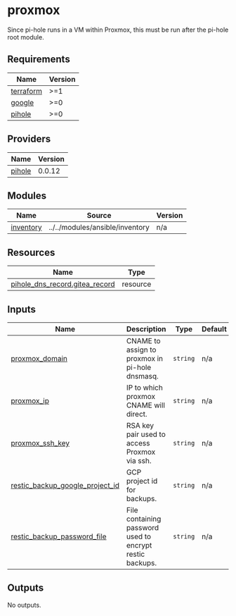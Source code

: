 # proxmox
Since pi-hole runs in a VM within Proxmox, this must be run after the pi-hole root module.

<!-- BEGINNING OF PRE-COMMIT-TERRAFORM DOCS HOOK -->
## Requirements

| Name | Version |
|------|---------|
| <a name="requirement_terraform"></a> [terraform](#requirement\_terraform) | >=1 |
| <a name="requirement_google"></a> [google](#requirement\_google) | >=0 |
| <a name="requirement_pihole"></a> [pihole](#requirement\_pihole) | >=0 |

## Providers

| Name | Version |
|------|---------|
| <a name="provider_pihole"></a> [pihole](#provider\_pihole) | 0.0.12 |

## Modules

| Name | Source | Version |
|------|--------|---------|
| <a name="module_inventory"></a> [inventory](#module\_inventory) | ../../modules/ansible/inventory | n/a |

## Resources

| Name | Type |
|------|------|
| [pihole_dns_record.gitea_record](https://registry.terraform.io/providers/ryanwholey/pihole/latest/docs/resources/dns_record) | resource |

## Inputs

| Name | Description | Type | Default | Required |
|------|-------------|------|---------|:--------:|
| <a name="input_proxmox_domain"></a> [proxmox\_domain](#input\_proxmox\_domain) | CNAME to assign to proxmox in pi-hole dnsmasq. | `string` | n/a | yes |
| <a name="input_proxmox_ip"></a> [proxmox\_ip](#input\_proxmox\_ip) | IP to which proxmox CNAME will direct. | `string` | n/a | yes |
| <a name="input_proxmox_ssh_key"></a> [proxmox\_ssh\_key](#input\_proxmox\_ssh\_key) | RSA key pair used to access Proxmox via ssh. | `string` | n/a | yes |
| <a name="input_restic_backup_google_project_id"></a> [restic\_backup\_google\_project\_id](#input\_restic\_backup\_google\_project\_id) | GCP project id for backups. | `string` | n/a | yes |
| <a name="input_restic_backup_password_file"></a> [restic\_backup\_password\_file](#input\_restic\_backup\_password\_file) | File containing password used to encrypt restic backups. | `string` | n/a | yes |

## Outputs

No outputs.
<!-- END OF PRE-COMMIT-TERRAFORM DOCS HOOK -->
